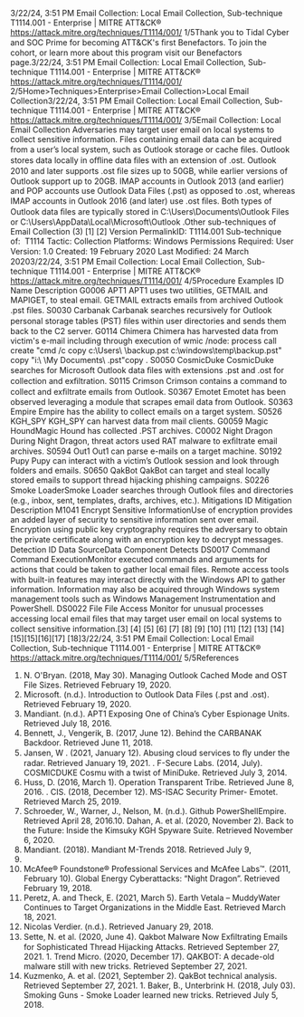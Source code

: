 3/22/24, 3:51 PM Email Collection: Local Email Collection, Sub-technique T1114.001 - Enterprise | MITRE ATT&CK®
https://attack.mitre.org/techniques/T1114/001/ 1/5Thank you to Tidal Cyber and SOC Prime for becoming ATT&CK's ﬁrst Benefactors. To join the cohort, or learn more about this program visit our
Benefactors page.3/22/24, 3:51 PM Email Collection: Local Email Collection, Sub-technique T1114.001 - Enterprise | MITRE ATT&CK®
https://attack.mitre.org/techniques/T1114/001/ 2/5Home>Techniques>Enterprise>Email Collection>Local Email Collection3/22/24, 3:51 PM Email Collection: Local Email Collection, Sub-technique T1114.001 - Enterprise | MITRE ATT&CK®
https://attack.mitre.org/techniques/T1114/001/ 3/5Email Collection: Local Email Collection
Adversaries may target user email on local systems to collect sensitive information. Files containing email data can be acquired from a
user’s local system, such as Outlook storage or cache ﬁles.
Outlook stores data locally in oﬄine data ﬁles with an extension of .ost. Outlook 2010 and later supports .ost ﬁle sizes up to 50GB, while
earlier versions of Outlook support up to 20GB. IMAP accounts in Outlook 2013 (and earlier) and POP accounts use Outlook Data Files
(.pst) as opposed to .ost, whereas IMAP accounts in Outlook 2016 (and later) use .ost ﬁles. Both types of Outlook data ﬁles are typically
stored in C:\Users\\Documents\Outlook Files or C:\Users\\AppData\Local\Microsoft\Outlook .Other sub-techniques of Email Collection (3)
[1]
[2]
Version PermalinkID: T1114.001
Sub-technique of:  T1114
 
Tactic: Collection
 
Platforms: Windows
 
Permissions Required: User
Version: 1.0
Created: 19 February 2020
Last Modiﬁed: 24 March 20203/22/24, 3:51 PM Email Collection: Local Email Collection, Sub-technique T1114.001 - Enterprise | MITRE ATT&CK®
https://attack.mitre.org/techniques/T1114/001/ 4/5Procedure Examples
ID Name Description
G0006 APT1 APT1 uses two utilities, GETMAIL and MAPIGET, to steal email. GETMAIL extracts emails from archived
Outlook .pst ﬁles.
S0030 Carbanak Carbanak searches recursively for Outlook personal storage tables (PST) ﬁles within user directories and
sends them back to the C2 server.
G0114 Chimera Chimera has harvested data from victim's e-mail including through execution of wmic /node: process call
create "cmd /c copy c:\Users\ \\backup.pst c:\windows\temp\backup.pst" copy "i:\ \\My
Documents\ .pst"copy .
S0050 CosmicDuke CosmicDuke searches for Microsoft Outlook data ﬁles with extensions .pst and .ost for collection and
exﬁltration.
S0115 Crimson Crimson contains a command to collect and exﬁltrate emails from Outlook.
S0367 Emotet Emotet has been observed leveraging a module that scrapes email data from Outlook.
S0363 Empire Empire has the ability to collect emails on a target system.
S0526 KGH\_SPY KGH\_SPY can harvest data from mail clients.
G0059 Magic
HoundMagic Hound has collected .PST archives.
C0002 Night Dragon During Night Dragon, threat actors used RAT malware to exﬁltrate email archives.
S0594 Out1 Out1 can parse e-mails on a target machine.
S0192 Pupy Pupy can interact with a victim’s Outlook session and look through folders and emails.
S0650 QakBot QakBot can target and steal locally stored emails to support thread hijacking phishing campaigns.
S0226 Smoke
LoaderSmoke Loader searches through Outlook ﬁles and directories (e.g., inbox, sent, templates, drafts, archives,
etc.).
Mitigations
ID Mitigation Description
M1041 Encrypt Sensitive
InformationUse of encryption provides an added layer of security to sensitive information sent over email.
Encryption using public key cryptography requires the adversary to obtain the private certiﬁcate along
with an encryption key to decrypt messages.
Detection
ID Data SourceData Component Detects
DS0017 Command Command
ExecutionMonitor executed commands and arguments for actions that could be taken to gather local
email ﬁles. Remote access tools with built-in features may interact directly with the Windows
API to gather information. Information may also be acquired through Windows system
management tools such as Windows Management Instrumentation and PowerShell.
DS0022 File File Access Monitor for unusual processes accessing local email ﬁles that may target user email on local
systems to collect sensitive information.[3]
[4]
[5]
[6]
[7]
[8]
[9]
[10]
[11]
[12]
[13]
[14]
[15][15][16][17]
[18]3/22/24, 3:51 PM Email Collection: Local Email Collection, Sub-technique T1114.001 - Enterprise | MITRE ATT&CK®
https://attack.mitre.org/techniques/T1114/001/ 5/5References
1. N. O'Bryan. (2018, May 30). Managing Outlook Cached Mode
and OST File Sizes. Retrieved February 19, 2020.
2. Microsoft. (n.d.). Introduction to Outlook Data Files (.pst and
.ost). Retrieved February 19, 2020.
3. Mandiant. (n.d.). APT1 Exposing One of China’s Cyber
Espionage Units. Retrieved July 18, 2016.
4. Bennett, J., Vengerik, B. (2017, June 12). Behind the
CARBANAK Backdoor. Retrieved June 11, 2018.
5. Jansen, W . (2021, January 12). Abusing cloud services to ﬂy
under the radar. Retrieved January 19, 2021.
 . F-Secure Labs. (2014, July). COSMICDUKE Cosmu with a twist
of MiniDuke. Retrieved July 3, 2014.
7. Huss, D. (2016, March 1). Operation Transparent Tribe.
Retrieved June 8, 2016.
 . CIS. (2018, December 12). MS-ISAC Security Primer- Emotet.
Retrieved March 25, 2019.
9. Schroeder, W., Warner, J., Nelson, M. (n.d.). Github
PowerShellEmpire. Retrieved April 28, 2016.10. Dahan, A. et al. (2020, November 2). Back to the Future: Inside
the Kimsuky KGH Spyware Suite. Retrieved November 6, 2020.
11. Mandiant. (2018). Mandiant M-Trends 2018. Retrieved July 9,
2018.
12. McAfee® Foundstone® Professional Services and McAfee
Labs™. (2011, February 10). Global Energy Cyberattacks:
“Night Dragon”. Retrieved February 19, 2018.
13. Peretz, A. and Theck, E. (2021, March 5). Earth Vetala –
MuddyWater Continues to Target Organizations in the Middle
East. Retrieved March 18, 2021.
14. Nicolas Verdier. (n.d.). Retrieved January 29, 2018.
15. Sette, N. et al. (2020, June 4). Qakbot Malware Now
Exﬁltrating Emails for Sophisticated Thread Hijacking Attacks.
Retrieved September 27, 2021.
1 . Trend Micro. (2020, December 17). QAKBOT: A decade-old
malware still with new tricks. Retrieved September 27, 2021.
17. Kuzmenko, A. et al. (2021, September 2). QakBot technical
analysis. Retrieved September 27, 2021.
1 . Baker, B., Unterbrink H. (2018, July 03). Smoking Guns -
Smoke Loader learned new tricks. Retrieved July 5, 2018.